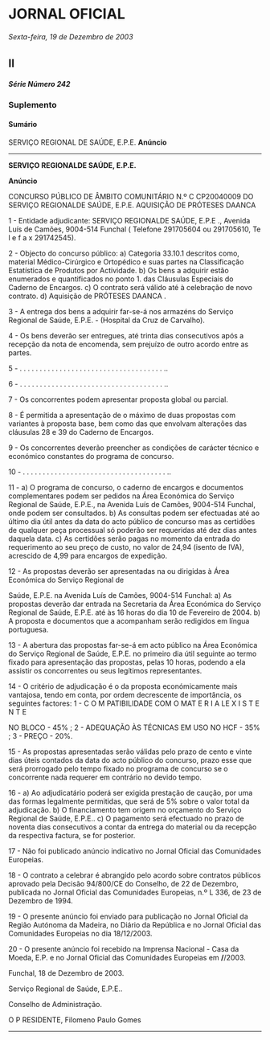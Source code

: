 # JORNAL OFICIAL

###### Sexta-feira, 19 de Dezembro de 2003

## II

##### Série Número 242

### **Suplemento**

#### **Sumário**

SERVIÇO REGIONAL DE SAÚDE, E.P.E.
**Anúncio**




---

**SERVIÇO REGIONALDE SAÚDE, E.P.E.**


**Anúncio**


CONCURSO PÚBLICO DE ÂMBITO COMUNITÁRIO
N.º C CP20040009 DO SERVIÇO REGIONALDE SAÚDE, E.P.E.
AQUISIÇÃO DE PRÓTESES DAANCA


1 - Entidade adjudicante: SERVIÇO REGIONALDE SAÚDE,
E.P.E ., Avenida Luís de Camões, 9004-514 Funchal
( Telefone 291705604 ou 291705610, Te l e f a x
291742545).


2 - Objecto do concurso público:
a) Categoria 33.10.1 descritos como, material
Médico-Cirúrgico e Ortopédico e suas partes
na Classificação Estatística de Produtos por
Actividade.
b) Os bens a adquirir estão enumerados e
quantificados no ponto 1. das Cláusulas
Especiais do Caderno de Encargos.
c) O contrato será válido até à celebração de
novo contrato.
d) Aquisição de PRÓTESES DAANCA .


3 - A entrega dos bens a adquirir far-se-á nos armazéns
do Serviço Regional de Saúde, E.P.E. - (Hospital da
Cruz de Carvalho).


4 - Os bens deverão ser entregues, até trinta dias
consecutivos após a recepção da nota de encomenda,
sem prejuízo de outro acordo entre as partes.


5 - . . . . . . . . . . . . . . . . . . . . . . . . . . . . . . . . . . . . ..


6 - . . . . . . . . . . . . . . . . . . . . . . . . . . . . . . . . . . . . ..


7 - Os concorrentes podem apresentar proposta global
ou parcial.


8 - É permitida a apresentação de o máximo de duas
propostas com variantes à proposta base, bem como
das que envolvam alterações das cláusulas 28 e 39
do Caderno de Encargos.


9 - Os concorrentes deverão preencher as condições de
carácter técnico e económico constantes do
programa de concurso.


10 - . . . . . . . . . . . . . . . . . . . . . . . . . . . . . . . . . . . . ..


11 - a) O programa de concurso, o caderno de encargos
e documentos complementares podem ser pedidos na Área Económica do Serviço Regional
de Saúde, E.P.E., na Avenida Luís de Camões,
9004-514 Funchal, onde podem ser consultados.
b) As consultas podem ser efectuadas até ao último
dia útil antes da data do acto público de concurso
mas as certidões de qualquer peça processual só
poderão ser requeridas até dez dias antes
daquela data.
c) As certidões serão pagas no momento da entrada
do requerimento ao seu preço de custo, no valor
de 24,94 (isento de IVA), acrescido de 4,99
para encargos de expedição.


12 - As propostas deverão ser apresentadas na ou
dirigidas à Área Económica do Serviço Regional de



Saúde, E.P.E. na Avenida Luís de Camões, 9004-514
Funchal:
a) As propostas deverão dar entrada na
Secretaria da Área Económica do Serviço
Regional de Saúde, E.P.E. até às 16 horas do
dia 10 de Fevereiro de 2004.
b) A proposta e documentos que a acompanham
serão redigidos em língua portuguesa.


13 - A abertura das propostas far-se-á em acto público na
Área Económica do Serviço Regional de Saúde,
E.P.E. no primeiro dia útil seguinte ao termo fixado
para apresentação das propostas, pelas 10 horas,
podendo a ela assistir os concorrentes ou seus
legítimos representantes.


14 - O critério de adjudicação é o da proposta económicamente mais vantajosa, tendo em conta, por
ordem decrescente de importância, os seguintes
factores:
1 - C O M PATIBILIDADE COM O MAT E R I A LE X I S T E N T E

NO BLOCO - 45% ;
2 - ADEQUAÇÃO ÀS TÉCNICAS EM USO NO HCF - 35% ;
3 - PREÇO - 20%.


15 - As propostas apresentadas serão válidas pelo prazo
de cento e vinte dias úteis contados da data do acto
público do concurso, prazo esse que será prorrogado
pelo tempo fixado no programa de concurso se o
concorrente nada requerer em contrário no devido
tempo.


16 - a) Ao adjudicatário poderá ser exigida prestação de
caução, por uma das formas legalmente permitidas,
que será de 5% sobre o valor total da adjudicação.
b) O financiamento tem origem no orçamento do
Serviço Regional de Saúde, E.P.E..
c) O pagamento será efectuado no prazo de noventa dias consecutivos a contar da entrega do
material ou da recepção da respectiva factura, se
for posterior.


17 - Não foi publicado anúncio indicativo no Jornal
Oficial das Comunidades Europeias.


18 - O contrato a celebrar é abrangido pelo acordo sobre
contratos públicos aprovado pela Decisão
94/800/CE do Conselho, de 22 de Dezembro, publicada no Jornal Oficial das Comunidades
Europeias, n.º L 336, de 23 de Dezembro de 1994.


19 - O presente anúncio foi enviado para publicação no
Jornal Oficial da Região Autónoma da Madeira, no
Diário da República e no Jornal Oficial das
Comunidades Europeias no dia 18/12/2003.


20 - O presente anúncio foi recebido na Imprensa
Nacional - Casa da Moeda, E.P. e no Jornal Oficial
das Comunidades Europeias em __/__/2003.


Funchal, 18 de Dezembro de 2003.


Serviço Regional de Saúde, E.P.E..


Conselho de Administração.


O P RESIDENTE, Filomeno Paulo Gomes




---
